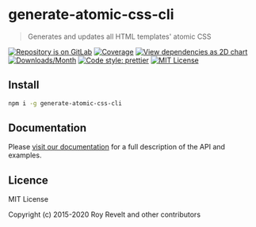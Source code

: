 # generate-atomic-css-cli

> Generates and updates all HTML templates' atomic CSS

[![Repository is on GitLab][gitlab-img]][gitlab-url]
[![Coverage][cov-img]][cov-url]
[![View dependencies as 2D chart][deps2d-img]][deps2d-url]
[![Downloads/Month][downloads-img]][downloads-url]
[![Code style: prettier][prettier-img]][prettier-url]
[![MIT License][license-img]][license-url]

## Install

```bash
npm i -g generate-atomic-css-cli
```

## Documentation

Please [visit our documentation](https://codsen.com/os/generate-atomic-css-cli/) for a full description of the API and examples.

## Licence

MIT License

Copyright (c) 2015-2020 Roy Revelt and other contributors

[gitlab-img]: https://img.shields.io/badge/repo-on%20GitLab-brightgreen.svg?style=flat-square
[gitlab-url]: https://gitlab.com/codsen/codsen/tree/master/packages/generate-atomic-css-cli
[cov-img]: https://img.shields.io/badge/coverage-80.95%25-yellow.svg?style=flat-square
[cov-url]: https://gitlab.com/codsen/codsen/tree/master/packages/generate-atomic-css-cli
[deps2d-img]: https://img.shields.io/badge/deps%20in%202D-see_here-08f0fd.svg?style=flat-square
[deps2d-url]: http://npm.anvaka.com/#/view/2d/generate-atomic-css-cli
[downloads-img]: https://img.shields.io/npm/dm/generate-atomic-css-cli.svg?style=flat-square
[downloads-url]: https://npmcharts.com/compare/generate-atomic-css-cli
[prettier-img]: https://img.shields.io/badge/code_style-prettier-ff69b4.svg?style=flat-square
[prettier-url]: https://prettier.io
[license-img]: https://img.shields.io/badge/licence-MIT-51c838.svg?style=flat-square
[license-url]: https://gitlab.com/codsen/codsen/blob/master/LICENSE
